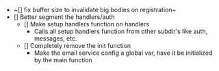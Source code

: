 - ~[] fix buffer size to invalidate big bodies on registration~
- [] Better segment the handlers/auth
    - [] Make setup handlers function on handlers
        - Calls all setup handlers function from other subdir's like auth, messages, etc.
    - [] Completely remove the init function
        - Make the email service config a global var, have it be initialized by the main function

